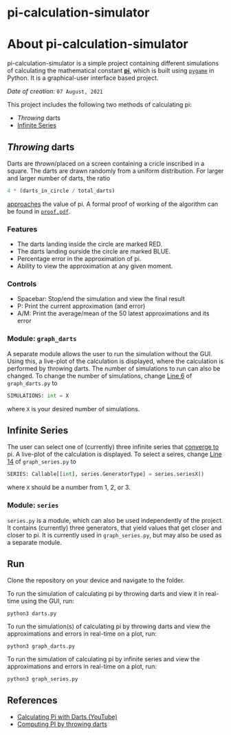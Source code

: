 # pi-calculation-simulator

# About pi-calculation-simulator

pi-calculation-simulator is a simple project containing different simulations of calculating the mathematical constant **[pi](https://en.wikipedia.org/wiki/Pi)**, which is built using [`pygame`](https://www.pygame.org/docs/) in Python. It is a graphical-user interface based project. 

*Date of creation:* `07 August, 2021`

This project includes the following two methods of calculating pi:
- *Throwing* darts 
- [Infinite Series](https://en.wikipedia.org/wiki/Series_(mathematics))

## *Throwing* darts

Darts are *thrown*/placed on a screen containing a cricle inscribed in a square. The darts are drawn randomly from a uniform distribution. For larger and larger number of darts, the ratio

```python
4 * (darts_in_circle / total_darts)
```

[approaches](https://en.wikipedia.org/wiki/Limit_(mathematics)) the value of pi. A formal proof of working of the algorithm can be found in [`proof.pdf`](https://github.com/divyajeettt/pi-calculation-simulator/blob/main/proof.pdf).

### Features

- The darts landing inside the circle are marked RED.
- The darts landing ourside the circle are marked BLUE.
- Percentage error in the approximation of pi.
- Ability to view the approximation at any given moment.

### Controls

- Spacebar: Stop/end the simulation and view the final result
- P: Print the current approximation (and error)
- A/M: Print the average/mean of the 50 latest approximations and its error

### Module: `graph_darts`

A separate module allows the user to run the simulation without the GUI. Using this, a live-plot of the calculation is displayed, where the calculation is performed by throwing darts. The number of simulations to run can also be changed. To change the number of simulations, change [Line 6](https://github.com/divyajeettt/pi-calculation-simulator/blob/b8e529b344a79ffefd7dbaacd06f0b2c82c84706/graph_darts.py#L6) of `graph_darts.py` to 

```python
SIMULATIONS: int = X
```

where `X` is your desired number of simulations.

## Infinite Series

The user can select one of (currently) three infinite series that [converge to](https://en.wikipedia.org/wiki/Convergent_series) pi. A live-plot of the calculation is displayed. To select a seires, change [Line 14](https://github.com/divyajeettt/pi-calculation-simulator/blob/b8e529b344a79ffefd7dbaacd06f0b2c82c84706/graph_series.py#L14) of `graph_series.py` to

```python
SERIES: Callable[[int], series.GeneratorType] = series.seriesX()
```

where `X` should be a number from 1, 2, or 3.

### Module: `series`

`series.py` is a module, which can also be used independently of the project. It contains (currently) three generators, that yield values that get closer and closer to pi. It is currently used in `graph_series.py`, but may also be used as a separate module.

## Run

Clone the repository on your device and navigate to the folder.

To run the simulation of calculating pi by throwing darts and view it in real-time using the GUI, run:

```
python3 darts.py
```

To run the simulation(s) of calculating pi by throwing darts and view the approximations and errors in real-time on a plot, run:

```
python3 graph_darts.py
```

To run the simulation of calculating pi by infinite series and view the approximations and errors in real-time on a plot, run:

```
python3 graph_series.py
```

## References

- [Calculating Pi with Darts (YouTube)](https://www.youtube.com/watch?v=M34TO71SKGk)
- [Computing PI by throwing darts](https://www.cs.wustl.edu/~cytron/cs101/Lectures/5.html)
